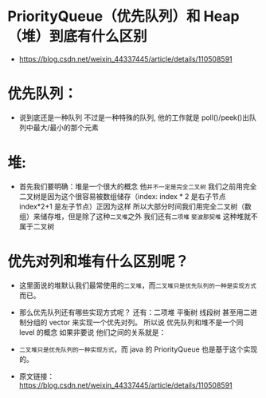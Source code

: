 # PriorityQueue（优先队列）和 Heap（堆）到底有什么区别

- https://blog.csdn.net/weixin_44337445/article/details/110508591

# 优先队列：

- 说到底还是一种队列 不过是一种特殊的队列, 他的工作就是 poll()/peek()出队列中最大/最小的那个元素

# 堆:

- 首先我们要明确：堆是一个很大的概念 他`并不一定是完全二叉树` 我们之前用完全二叉树是因为这个很容易被数组储存（index: index * 2 是右子节点 index*2+1 是左子节点）正因为这样 所以大部分时间我们用完全二叉树（数组）来储存堆，但是除了这种`二叉堆`之外 我们还有`二项堆` `斐波那契堆` 这种堆就不属于二叉树

# 优先对列和堆有什么区别呢？

- 这里面说的堆默认我们最常使用的`二叉堆`，而`二叉堆只是优先队列的一种是实现方式`而已。
- 那么优先队列还有哪些实现方式呢？ 还有：二项堆 平衡树 线段树 甚至用二进制分组的 vector 来实现一个优先对列。 所以说 优先队列和堆不是一个同 level 的概念 如果非要说 他们之间的关系就是：
- `二叉堆只是优先队列的一种实现方式`，而 java 的 PriorityQueue 也是基于这个实现的。

- 原文链接：https://blog.csdn.net/weixin_44337445/article/details/110508591
